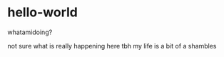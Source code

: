 # hello-world
whatamidoing?

not sure what is really happening here tbh
my life is a bit of a shambles
